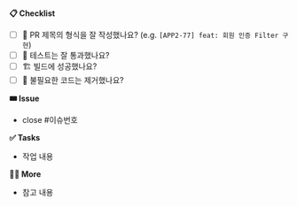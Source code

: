 **📋 Checklist**

- [ ] 🔀 PR 제목의 형식을 잘 작성했나요? (e.g. `[APP2-77] feat: 회원 인증 Filter 구현`)
- [ ] 💯 테스트는 잘 통과했나요?
- [ ] 🏗️ 빌드에 성공했나요?
- [ ] 🧹 불필요한 코드는 제거했나요?

**🎟️ Issue**

- close #이슈번호

**✅ Tasks**

- 작업 내용

**🙋🏻 More**

- 참고 내용

